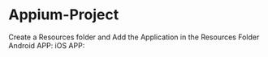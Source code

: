 # Appium-Project

Create a Resources folder and Add the Application in the Resources Folder
Android APP: 
iOS APP: 

